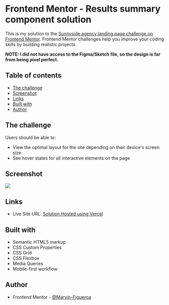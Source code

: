 # Frontend Mentor - Results summary component solution

This is my solution to the [Sunnyside agency landing page challenge on Frontend Mentor](https://www.frontendmentor.io/challenges/sunnyside-agency-landing-page-7yVs3B6ef). Frontend Mentor challenges help you improve your coding skills by building realistic projects.

**NOTE: I did not have access to the Figma/Sketch file, so the design is far from being pixel perfect.**

## Table of contents

- [The challenge](#the-challenge)
- [Screenshot](#screenshot)
- [Links](#links)
- [Built with](#built-with)
- [Author](#author)

## The challenge

Users should be able to:

- View the optimal layout for the site depending on their device's screen size
- See hover states for all interactive elements on the page

## Screenshot

![](./sunnyside-desktop-screenshot.png)

## Links

- Live Site URL: [Solution Hosted using Vercel](https://sunnyside-agency-landing-page-five-jade.vercel.app/)

## Built with

- Semantic HTML5 markup
- CSS Custom Properties
- CSS Grid
- CSS Flexbox
- Media Queries
- Mobile-first workflow

## Author

- Frontend Mentor - [@Marvin-Figueroa](https://www.frontendmentor.io/profile/Marvin-Figueroa)
